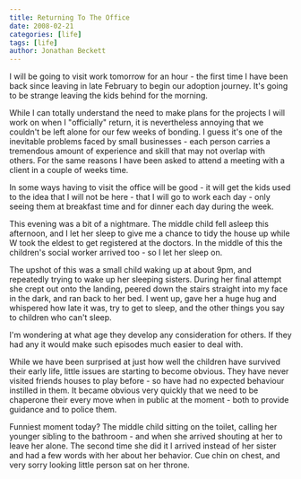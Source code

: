 ```yaml
---
title: Returning To The Office
date: 2008-02-21
categories: [life]
tags: [life]
author: Jonathan Beckett
---
```


I will be going to visit work tomorrow for an hour - the first time I have been back since leaving in late February to begin our adoption journey. It's going to be strange leaving the kids behind for the morning.

While I can totally understand the need to make plans for the projects I will work on when I "officially" return, it is nevertheless annoying that we couldn't be left alone for our few weeks of bonding. I guess it's one of the inevitable problems faced by small businesses - each person carries a tremendous amount of experience and skill that may not overlap with others. For the same reasons I have been asked to attend a meeting with a client in a couple of weeks time.

In some ways having to visit the office will be good - it will get the kids used to the idea that I will not be here - that I will go to work each day - only seeing them at breakfast time and for dinner each day during the week.

This evening was a bit of a nightmare. The middle child fell asleep this afternoon, and I let her sleep to give me a chance to tidy the house up while W took the eldest to get registered at the doctors. In the middle of this the children's social worker arrived too - so I let her sleep on.

The upshot of this was a small child waking up at about 9pm, and repeatedly trying to wake up her sleeping sisters. During her final attempt she crept out onto the landing, peered down the stairs straight into my face in the dark, and ran back to her bed. I went up, gave her a huge hug and whispered how late it was, try to get to sleep, and the other things you say to children who can't sleep.

I'm wondering at what age they develop any consideration for others. If they had any it would make such episodes much easier to deal with.

While we have been surprised at just how well the children have survived their early life, little issues are starting to become obvious. They have never visited friends houses to play before - so have had no expected behaviour instilled in them. It became obvious very quickly that we need to be chaperone their every move when in public at the moment - both to provide guidance and to police them.

Funniest moment today? The middle child sitting on the toilet, calling her younger sibling to the bathroom - and when she arrived shouting at her to leave her alone. The second time she did it I arrived instead of her sister and had a few words with her about her behavior. Cue chin on chest, and very sorry looking little person sat on her throne.